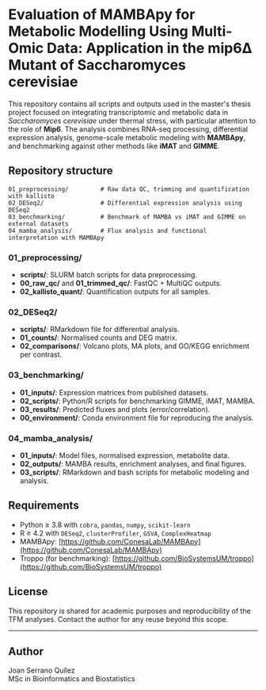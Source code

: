 # Evaluation of MAMBApy for Metabolic Modelling Using Multi-Omic Data: Application in the mip6Δ Mutant of Saccharomyces cerevisiae 

This repository contains all scripts and outputs used in the master's thesis project focused on integrating transcriptomic and metabolic data in *Saccharomyces cerevisiae* under thermal stress, with particular attention to the role of **Mip6**. The analysis combines RNA-seq processing, differential expression analysis, genome-scale metabolic modeling with **MAMBApy**, and benchmarking against other methods like **iMAT** and **GIMME**.

## Repository structure

```
01_preprocessing/         # Raw data QC, trimming and quantification with kallisto
02_DESeq2/                # Differential expression analysis using DESeq2
03_benchmarking/          # Benchmark of MAMBA vs iMAT and GIMME on external datasets
04_mamba_analysis/        # Flux analysis and functional interpretation with MAMBApy
```

### 01_preprocessing/
- **scripts/**: SLURM batch scripts for data preprocessing.
- **00_raw_qc/** and **01_trimmed_qc/**: FastQC + MultiQC outputs.
- **02_kallisto_quant/**: Quantification outputs for all samples.

### 02_DESeq2/
- **scripts/**: RMarkdown file for differential analysis.
- **01_counts/**: Normalised counts and DEG matrix.
- **02_comparisons/**: Volcano plots, MA plots, and GO/KEGG enrichment per contrast.

###  03_benchmarking/
- **01_inputs/**: Expression matrices from published datasets.
- **02_scripts/**: Python/R scripts for benchmarking GIMME, iMAT, MAMBA.
- **03_results/**: Predicted fluxes and plots (error/correlation).
- **00_environment/**: Conda environment file for reproducing the analysis.

###  04_mamba_analysis/
- **01_inputs/**: Model files, normalised expression, metabolite data.
- **02_outputs/**: MAMBA results, enrichment analyses, and final figures.
- **03_scripts/**: RMarkdown and bash scripts for metabolic modeling and analysis.

## Requirements

- Python ≥ 3.8 with `cobra`, `pandas`, `numpy`, `scikit-learn`
- R ≥ 4.2 with `DESeq2`, `clusterProfiler`, `GSVA`, `ComplexHeatmap`
- MAMBApy: [https://github.com/ConesaLab/MAMBApy](https://github.com/ConesaLab/MAMBApy)
- Troppo (for benchmarking): [https://github.com/BioSystemsUM/troppo](https://github.com/BioSystemsUM/troppo)

##  License

This repository is shared for academic purposes and reproducibility of the TFM analyses. Contact the author for any reuse beyond this scope.

---

##  Author

Joan Serrano Quílez  
MSc in Bioinformatics and Biostatistics  

